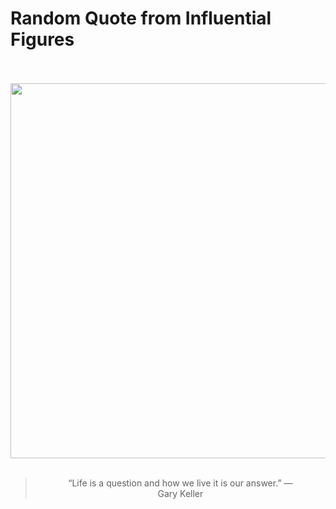 # Random Quote from Influential Figures

<div align="center">
  <br>
  <br>
  <a href="https://en.wikipedia.org/wiki/Gary_W._Keller" title="Gary W. Keller - Wikipedia"><img src="https://upload.wikimedia.org/wikipedia/commons/9/96/GaryKellerTeaching1.jpg" width="600px"></a>
  <br>
  <br>
  <blockquote>&ldquo;Life is a question and how we live it is our answer.&rdquo; &mdash; <footer>Gary Keller</footer></blockquote>
</div>
  